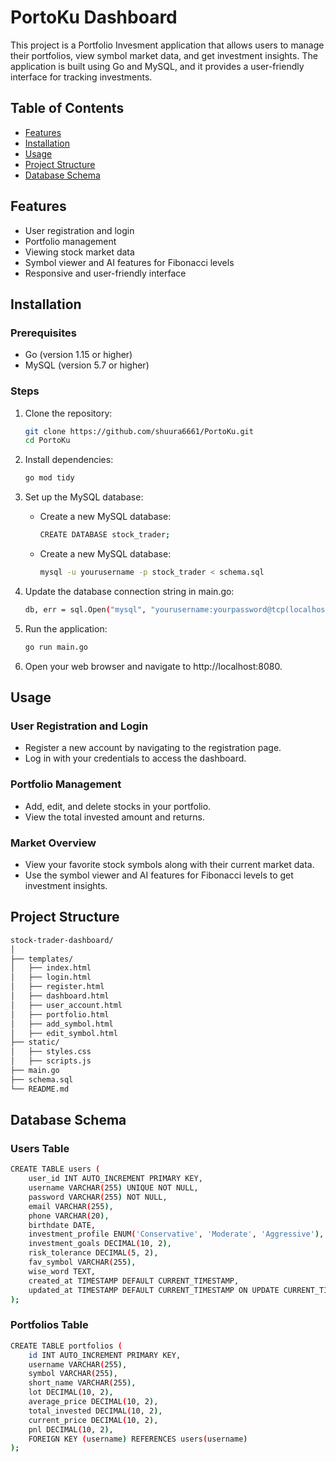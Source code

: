 # PortoKu Dashboard

This project is a Portfolio Invesment application that allows users to manage their portfolios, view symbol market data, and get investment insights. The application is built using Go and MySQL, and it provides a user-friendly interface for tracking investments.

## Table of Contents

- [Features](#features)
- [Installation](#installation)
- [Usage](#usage)
- [Project Structure](#project-structure)
- [Database Schema](#database-schema)

## Features

- User registration and login
- Portfolio management
- Viewing stock market data
- Symbol viewer and AI features for Fibonacci levels
- Responsive and user-friendly interface

## Installation

### Prerequisites

- Go (version 1.15 or higher)
- MySQL (version 5.7 or higher)

### Steps

1. Clone the repository:

   ```sh
   git clone https://github.com/shuura6661/PortoKu.git
   cd PortoKu
2. Install dependencies:
   ```sh
   go mod tidy
3. Set up the MySQL database:
   - Create a new MySQL database:
     ```sh
     CREATE DATABASE stock_trader;
   - Create a new MySQL database:
     ```sh
     mysql -u yourusername -p stock_trader < schema.sql
4. Update the database connection string in main.go:
   ```sh
   db, err = sql.Open("mysql", "yourusername:yourpassword@tcp(localhost:3306)/stock_trader")
5. Run the application:
   ```sh
   go run main.go
6. Open your web browser and navigate to http://localhost:8080.


## Usage
### User Registration and Login
- Register a new account by navigating to the registration page.
- Log in with your credentials to access the dashboard.
  
### Portfolio Management
- Add, edit, and delete stocks in your portfolio.
- View the total invested amount and returns.
  
### Market Overview
- View your favorite stock symbols along with their current market data.
- Use the symbol viewer and AI features for Fibonacci levels to get investment insights.

## Project Structure
```sh
stock-trader-dashboard/
│
├── templates/
│   ├── index.html
│   ├── login.html
│   ├── register.html
│   ├── dashboard.html
│   ├── user_account.html
│   ├── portfolio.html
│   ├── add_symbol.html
│   ├── edit_symbol.html
├── static/
│   ├── styles.css
│   ├── scripts.js
├── main.go
├── schema.sql
└── README.md
```

## Database Schema
### Users Table
```sh
CREATE TABLE users (
    user_id INT AUTO_INCREMENT PRIMARY KEY,
    username VARCHAR(255) UNIQUE NOT NULL,
    password VARCHAR(255) NOT NULL,
    email VARCHAR(255),
    phone VARCHAR(20),
    birthdate DATE,
    investment_profile ENUM('Conservative', 'Moderate', 'Aggressive'),
    investment_goals DECIMAL(10, 2),
    risk_tolerance DECIMAL(5, 2),
    fav_symbol VARCHAR(255),
    wise_word TEXT,
    created_at TIMESTAMP DEFAULT CURRENT_TIMESTAMP,
    updated_at TIMESTAMP DEFAULT CURRENT_TIMESTAMP ON UPDATE CURRENT_TIMESTAMP
);
```
### Portfolios Table
```sh
CREATE TABLE portfolios (
    id INT AUTO_INCREMENT PRIMARY KEY,
    username VARCHAR(255),
    symbol VARCHAR(255),
    short_name VARCHAR(255),
    lot DECIMAL(10, 2),
    average_price DECIMAL(10, 2),
    total_invested DECIMAL(10, 2),
    current_price DECIMAL(10, 2),
    pnl DECIMAL(10, 2),
    FOREIGN KEY (username) REFERENCES users(username)
);

```
